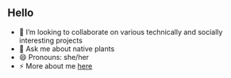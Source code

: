 ## Hello

- 🤔 I’m looking to collaborate on various technically and socially interesting projects
- 💬 Ask me about native plants
- 😄 Pronouns: she/her
- ⚡ More about me [here](https://seeb.github.io)
